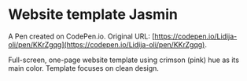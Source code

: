# Website template Jasmin

A Pen created on CodePen.io. Original URL: [https://codepen.io/Lidija-oli/pen/KKrZgqg](https://codepen.io/Lidija-oli/pen/KKrZgqg).

Full-screen, one-page website template using crimson (pink) hue as its main color. Template focuses on clean design.
